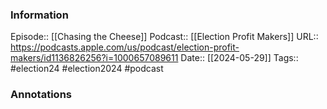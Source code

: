 ### Information

Episode:: [[Chasing the Cheese]]
Podcast:: [[Election Profit Makers]]
URL:: https://podcasts.apple.com/us/podcast/election-profit-makers/id1136826256?i=1000657089611
Date:: [[2024-05-29]]
Tags:: #election24 #election2024
#podcast


### Annotations

